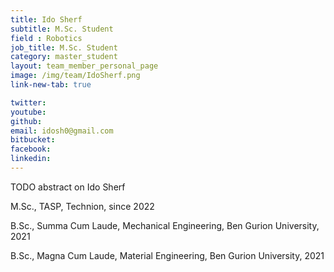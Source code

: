 ```yaml
---
title: Ido Sherf
subtitle: M.Sc. Student
field : Robotics
job_title: M.Sc. Student
category: master_student
layout: team_member_personal_page
image: /img/team/IdoSherf.png
link-new-tab: true

twitter: 
youtube: 
github: 
email: idosh0@gmail.com
bitbucket: 
facebook: 
linkedin: 
---
```


TODO abstract on Ido Sherf

M.Sc., TASP, Technion, since 2022

B.Sc., Summa Cum Laude, Mechanical Engineering, Ben Gurion University, 2021

B.Sc., Magna Cum Laude, Material Engineering, Ben Gurion University, 2021


<!-- {% bibliography --query @*[year=2023] --group_by none %}
{% bibliography -q @*[c ~= {{ V. Indelman }}] %}
{% bibliography --sort authors %} -->
